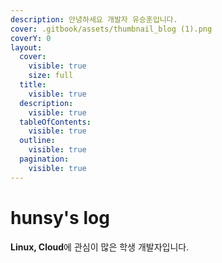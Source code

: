 ```yaml
---
description: 안녕하세요 개발자 유승훈입니다.
cover: .gitbook/assets/thumbnail_blog (1).png
coverY: 0
layout:
  cover:
    visible: true
    size: full
  title:
    visible: true
  description:
    visible: true
  tableOfContents:
    visible: true
  outline:
    visible: true
  pagination:
    visible: true
---
```


# hunsy's log

**Linux, Cloud**에 관심이 많은 학생 개발자입니다.

